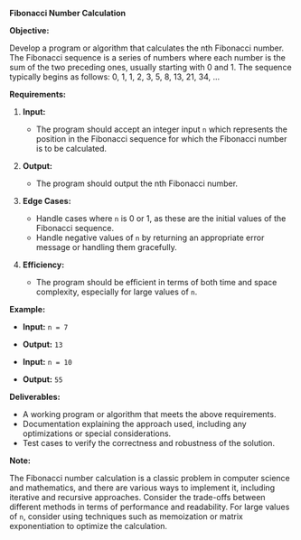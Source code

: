 **Fibonacci Number Calculation**

**Objective:**

Develop a program or algorithm that calculates the nth Fibonacci number. The Fibonacci sequence is a series of numbers where each number is the sum of the two preceding ones, usually starting with 0 and 1. The sequence typically begins as follows: 0, 1, 1, 2, 3, 5, 8, 13, 21, 34, ...

**Requirements:**

1. **Input:**
   - The program should accept an integer input `n` which represents the position in the Fibonacci sequence for which the Fibonacci number is to be calculated.

2. **Output:**
   - The program should output the nth Fibonacci number.

3. **Edge Cases:**
   - Handle cases where `n` is 0 or 1, as these are the initial values of the Fibonacci sequence.
   - Handle negative values of `n` by returning an appropriate error message or handling them gracefully.

4. **Efficiency:**
   - The program should be efficient in terms of both time and space complexity, especially for large values of `n`.

**Example:**

- **Input:** `n = 7`
- **Output:** `13`

- **Input:** `n = 10`
- **Output:** `55`

**Deliverables:**

- A working program or algorithm that meets the above requirements.
- Documentation explaining the approach used, including any optimizations or special considerations.
- Test cases to verify the correctness and robustness of the solution.

**Note:**

The Fibonacci number calculation is a classic problem in computer science and mathematics, and there are various ways to implement it, including iterative and recursive approaches. Consider the trade-offs between different methods in terms of performance and readability. For large values of `n`, consider using techniques such as memoization or matrix exponentiation to optimize the calculation.